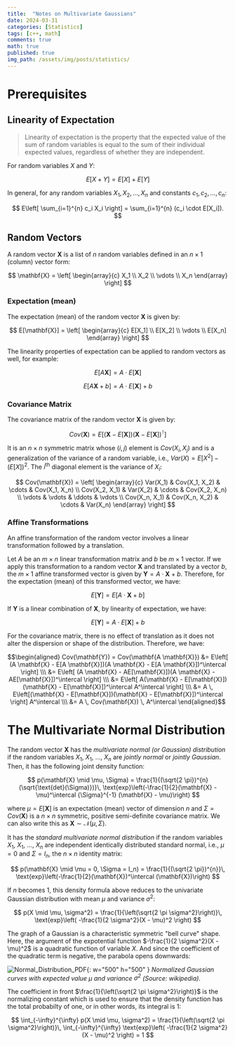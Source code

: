 ```yaml
---
title:  "Notes on Multivariate Gaussians"
date: 2024-03-31
categories: [Statistics]
tags: [c++, math]
comments: true
math: true
published: true
img_path: /assets/img/posts/statistics/
---
```

# Prerequisites

## Linearity of Expectation
> Linearity of expectation is the property that the expected value of the sum of random variables is equal to the sum of their individual expected values, regardless of whether they are independent.

For random variables $X$ and $Y$:

$$
E[X + Y] = E[X] + E[Y]
$$

In general, for any random variables $X_1, X_2, \dots, X_n$ and constants $c_1, c_2, \dots, c_n$:

$$
E\left[ \sum_{i=1}^{n} c_i X_i \right] = \sum_{i=1}^{n} (c_i \cdot E[X_i]).
$$

## Random Vectors

A random vector $\mathbf{X}$ is a list of $n$ random variables defined in an $n \times 1$ (column) vector form:

$$
\mathbf{X} = \left[ \begin{array}{c}
X_1 \\
X_2 \\
\vdots \\
X_n
\end{array} \right]
$$

### Expectation (mean)

The expectation (mean) of the random vector $\mathbf{X}$ is given by:

$$
E[\mathbf{X}] = \left[ \begin{array}{c}
E[X_1] \\
E[X_2] \\
\vdots \\
E[X_n]
\end{array} \right]
$$

The linearity properties of expectation can be applied to random vectors as well, for example:

$$
E[A\mathbf{X}] = A \cdot E[\mathbf{X}]
$$

$$
E[A\mathbf{X} + b] = A \cdot E[\mathbf{X}] + b
$$

### Covariance Matrix

The covariance matrix of the random vector $\mathbf{X}$ is given by:

$$
Cov(\mathbf{X}) = E\left[ (\mathbf{X} - E[\mathbf{X}])(\mathbf{X} - E[\mathbf{X}])^\intercal \right]
$$

It is an $n \times n$ symmetric matrix whose $(i, j)$ element is $Cov(X_i, X_j)$ and is a generalization of the variance of a random variable, i.e., $Var(X) = E[X^2] - (E[X])^2$. The $i^\text{th}$ diagonal element is the variance of $X_i$:

$$
Cov(\mathbf{X}) = \left[ \begin{array}{c}
Var(X_1) & Cov(X_1, X_2) & \cdots & Cov(X_1, X_n) \\
Cov(X_2, X_1) & Var(X_2) & \cdots & Cov(X_2, X_n) \\
\vdots & \vdots & \ddots & \vdots \\
Cov(X_n, X_1) & Cov(X_n, X_2) & \cdots & Var(X_n)
\end{array} \right]
$$

### Affine Transformations

An affine transformation of the random vector involves a linear transformation followed by a translation.

Let $A$ be an $m \times n$ linear transformation matrix and $b$ be $m \times 1$ vector. If we apply this transformation to a random vector $\mathbf{X}$ and translated by a vector $b$, the $m \times 1$ affine transformed vector is given by $\mathbf{Y} = A \cdot \mathbf{X} + b$. Therefore, for the expectation (mean) of this transformed vector, we have:

$$
E[\mathbf{Y}] = E[A \cdot \mathbf{X} + b]
$$

If $\mathbf{Y}$ is a linear combination of $\mathbf{X}$, by linearity of expectation, we have:

$$
E[\mathbf{Y}] = A \cdot E[\mathbf{X}] + b
$$

For the covariance matrix, there is no effect of translation as it does not alter the dispersion or shape of the distribution. Therefore, we have:

$$\begin{aligned}
Cov(\mathbf{Y}) = Cov(\mathbf{A \mathbf{X}}) &= E\left[ (A \mathbf{X} - E[A \mathbf{X}])(A \mathbf{X} - E[A \mathbf{X}])^\intercal \right] \\\
&= E\left[ (A \mathbf{X} - AE[\mathbf{X}])(A \mathbf{X} - AE[\mathbf{X}])^\intercal \right] \\\
&= E\left[ A(\mathbf{X} - E[\mathbf{X}])(\mathbf{X} - E[\mathbf{X}])^\intercal A^\intercal \right] \\\
&= A \, E\left[(\mathbf{X} - E[\mathbf{X}])(\mathbf{X} - E[\mathbf{X}])^\intercal \right] A^\intercal \\\
&= A \, Cov(\mathbf{X}) \, A^\intercal
\end{aligned}$$

# The Multivariate Normal Distribution

The random vector $\mathbf{X}$ has the *multivariate normal (or Gaussian) distribution* if the random variables $X_1$, $X_1$, $\dots$, $X_n$ are *jointly normal* or *jointly Gaussian*. Then, it has the following joint density function:

$$
p(\mathbf{X} \mid \mu, \Sigma) = \frac{1}{(\sqrt{2 \pi})^{n}(\sqrt{\text{det}(\Sigma)})}\,
\text{exp}\left(-\frac{1}{2}(\mathbf{X} - \mu)^\intercal {\Sigma}^{-1} (\mathbf{X} - \mu)\right)
$$ 

where $\mu = E[\mathbf{X}]$ is an expectation (mean) vector of dimension $n$ and $\Sigma = Cov(\mathbf{X})$ is a $n \times n$ symmetric, positive semi-definite covariance matrix. We can also write this as $\mathbf{X} \sim \mathcal{N}(\mu, \Sigma)$.

It has the *standard multivariate normal distribution* if the random variables $X_1$, $X_1$, $\dots$, $X_n$ are independent identically distributed standard normal, i.e., $\mu = 0$ and $\Sigma = I_n$, the $n \times n$ identity matrix:

$$
p(\mathbf{X} \mid \mu = 0, \Sigma = I_n) = \frac{1}{(\sqrt{2 \pi})^{n}}\,
\text{exp}\left(-\frac{1}{2}(\mathbf{X})^\intercal (\mathbf{X})\right)
$$ 

If $n$ becomes 1, this density formula above reduces to the univariate Gaussian distribution with mean $\mu$ and variance $\sigma^2$:

$$
p(X \mid \mu, \sigma^2) = \frac{1}{\left(\sqrt{2 \pi \sigma^2}\right)}\,
\text{exp}\left( -\frac{1}{2 \sigma^2}(X - \mu)^2 \right)
$$ 

The graph of a Gaussian is a characteristic symmetric "bell curve" shape. Here, the argument of the expotential function $-\frac{1}{2 \sigma^2}(X - \mu)^2$ is a quadratic function of variable $X$. And since the coefficient of the quadratic term is negative, the parabola opens downwards:

![Normal_Distribution_PDF](gaussians.png){: w="500" h="500" }
_Normalized Gaussian curves with expected value $\mu$ and variance $\sigma^2$ (Source: wikipedia)._

The coefficient in front $\frac{1}{\left(\sqrt{2 \pi \sigma^2}\right)}$ is the normalizing constant which is used to ensure that the density function has the total probabilty of one, or in other words, its integral is 1:

$$
\int_{-\infty}^{\infty} p(X \mid \mu, \sigma^2) = \frac{1}{\left(\sqrt{2 \pi \sigma^2}\right)}\,
\int_{-\infty}^{\infty} \text{exp}\left( -\frac{1}{2 \sigma^2}(X - \mu)^2 \right) = 1
$$